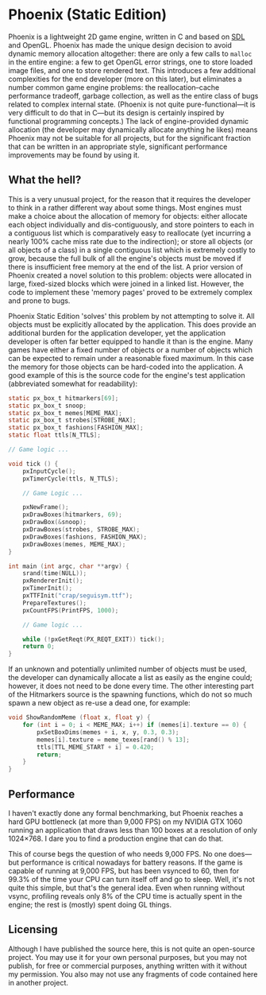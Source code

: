 # Phoenix (Static Edition)

Phoenix is a lightweight 2D game engine, written in C and based on
[SDL](http://libsdl.org) and OpenGL. Phoenix has made the unique design decision
to avoid dynamic memory allocation altogether: there are only a few calls to
`malloc` in the entire engine: a few to get OpenGL error strings, one to store
loaded image files, and one to store rendered text. This introduces a few
additional complexities for the end developer (more on this later), but
eliminates a number common game engine problems: the reallocation–cache
performance tradeoff, garbage collection, as well as the entire class of bugs
related to complex internal state. (Phoenix is not quite pure-functional—it is
very difficult to do that in C—but its design is certainly inspired by
functional programming concepts.) The lack of engine-provided dynamic allocation
(the developer may dynamically allocate anything he likes) means Phoenix may not
be suitable for all projects, but for the significant fraction that can be
written in an appropriate style, significant performance improvements may be
found by using it.

## What the hell?

This is a very unusual project, for the reason that it requires the developer to
think in a rather different way about some things. Most engines must make a
choice about the allocation of memory for objects: either allocate each object
individually and dis-contiguously, and store pointers to each in a contiguous
list which is comparatively easy to reallocate (yet incurring a nearly 100%
cache miss rate due to the indirection); or store all objects (or all objects of
a class) in a single contiguous list which is extremely costly to grow, because
the full bulk of all the engine's objects must be moved if there is insufficient
free memory at the end of the list. A prior version of Phoenix created
a novel solution to this problem: objects were allocated in large, fixed-sized
blocks which were joined in a linked list. However, the code to implement these
'memory pages' proved to be extremely complex and prone to bugs.

Phoenix Static Edition 'solves' this problem by not attempting to solve it. All
objects must be explicitly allocated by the application. This does provide an
additional burden for the application developer, yet the application developer
is often far better equipped to handle it than is the engine. Many games have
either a fixed number of objects or a number of objects which can be expected
to remain under a reasonable fixed maximum. In this case the memory for those
objects can be hard-coded into the application. A good example of this is the
source code for the engine's test application (abbreviated somewhat for
readability):

```c
static px_box_t hitmarkers[69];
static px_box_t snoop;
static px_box_t memes[MEME_MAX];
static px_box_t strobes[STROBE_MAX];
static px_box_t fashions[FASHION_MAX];
static float ttls[N_TTLS];

// Game logic ...

void tick () {
    pxInputCycle();
    pxTimerCycle(ttls, N_TTLS);

    // Game Logic ...

    pxNewFrame();
    pxDrawBoxes(hitmarkers, 69);
    pxDrawBox(&snoop);
    pxDrawBoxes(strobes, STROBE_MAX);
    pxDrawBoxes(fashions, FASHION_MAX);
    pxDrawBoxes(memes, MEME_MAX);
}

int main (int argc, char **argv) {
    srand(time(NULL));
    pxRendererInit();
    pxTimerInit();
    pxTTFInit("crap/seguisym.ttf");
    PrepareTextures();
    pxCountFPS(PrintFPS, 1000);

    // Game logic ...

    while (!pxGetReqt(PX_REQT_EXIT)) tick();
    return 0;
}
```

If an unknown and potentially unlimited number of objects must be used, the
developer can dynamically allocate a list as easily as the engine could;
however, it does not need to be done every time. The other interesting part
of the Hitmarkers source is the spawning functions, which do not so much spawn
a new object as re-use a dead one, for example:

```c
void ShowRandomMeme (float x, float y) {
    for (int i = 0; i < MEME_MAX; i++) if (memes[i].texture == 0) {
        pxSetBoxDims(memes + i, x, y, 0.3, 0.3);
        memes[i].texture = meme_texes[rand() % 13];
        ttls[TTL_MEME_START + i] = 0.420;
        return;
    }
}
```

## Performance

I haven't exactly done any formal benchmarking, but Phoenix reaches a hard GPU
bottleneck (at more than 9,000 FPS) on my NVIDIA GTX 1060 running an application
that draws less than 100 boxes at a resolution of only 1024×768. I dare you to
find a production engine that can do that.

This of course begs the question of who needs 9,000 FPS. No one does—but
performance is critical nowadays for battery reasons. If the game is capable of
running at 9,000 FPS, but has been vsynced to 60, then for 99.3% of the time
your CPU can turn itself off and go to sleep. Well, it's not quite this simple,
but that's the general idea. Even when running without vsync, profiling reveals
only 8% of the CPU time is actually spent in the engine; the rest is (mostly)
spent doing GL things.

## Licensing

Although I have published the source here, this is not quite an open-source
project. You may use it for your own personal purposes, but you may not publish,
for free or commercial purposes, anything written with it without my permission.
You also may not use any fragments of code contained here in another project.
